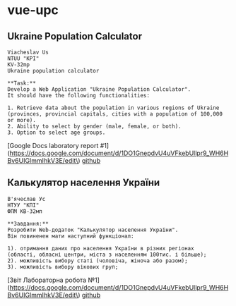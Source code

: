 # vue-upc

## Ukraine Population Calculator

```
Viacheslav Us
NTUU "KPI"
KV-32mp
Ukraine population calculator

**Task:**
Develop a Web Application "Ukraine Population Calculator".
It should have the following functionalities:

1. Retrieve data about the population in various regions of Ukraine
(provinces, provincial capitals, cities with a population of 100,000 or more).
2. Ability to select by gender (male, female, or both).
3. Option to select age groups.

```
[Google Docs laboratory report #1](https://docs.google.com/document/d/1DO1GnepdvU4uVFkebUllpr9_WH6HBv6UIGImmIhkV3E/edit\)
[github](https://github.com/weissh0rn/vue-upc)


## Калькулятор населення України

```
В'ячеслав Ус
НТУУ "КПІ"
ФПМ КВ-32мп

**Завдання:**
Розробити Web-додаток "Калькулятор населення України".
Він повиненен мати наступний функціонал:

1). отримання даних про населення України в різних регіонах
(області, обласні центри, міста з населенням 100тис. і більше);
2). можливість вибору статі (чоловіча, жіноча або разом);
3). можливість вибору вікових груп;
```
[Звіт Лабораторна робота №1](https://docs.google.com/document/d/1DO1GnepdvU4uVFkebUllpr9_WH6HBv6UIGImmIhkV3E/edit\)
[github](https://github.com/weissh0rn/vue-upc)

